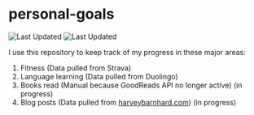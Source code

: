 # personal-goals
![Last Updated](https://img.shields.io/date/1610458391?color=FC4C02&label=Fitness%20Updated&logo=strava)
![Last Updated](https://img.shields.io/date/1610458391?color=7ac70c&label=Language%20Updated&logo=duolingo)

I use this repository to keep track of my progress in these major areas:

1. Fitness (Data pulled from Strava)
2. Language learning (Data pulled from Duolingo)
3. Books read (Manual because GoodReads API no longer active) (in progress)
4. Blog posts (Data pulled from [harveybarnhard.com](https://harveybarnhard.com)) (in progress)
